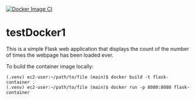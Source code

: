 [![Docker Image CI](https://github.com/unsupervisedlearner1123/testDocker1/actions/workflows/docker-image.yml/badge.svg)](https://github.com/unsupervisedlearner1123/testDocker1/actions/workflows/docker-image.yml)

# testDocker1

This is a simple Flask web application that displays the count of the number of times the webpage has been loaded ever.

To build the container image locally:
```
(.venv) ec2-user:~/path/to/file (main)$ docker build -t flask-container .
(.venv) ec2-user:~/path/to/file (main)$ docker run -p 8080:8080 flask-container
```


